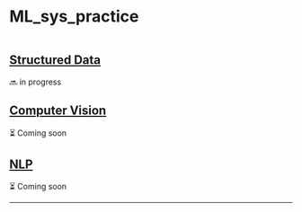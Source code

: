 # ML_sys_practice
```

```
 
## [Structured Data](Structured_Data)
🔜 in progress

## [Computer Vision](Computer_Vision)
⏳ Coming soon

## [NLP](NLP)
⏳ Coming soon

---
